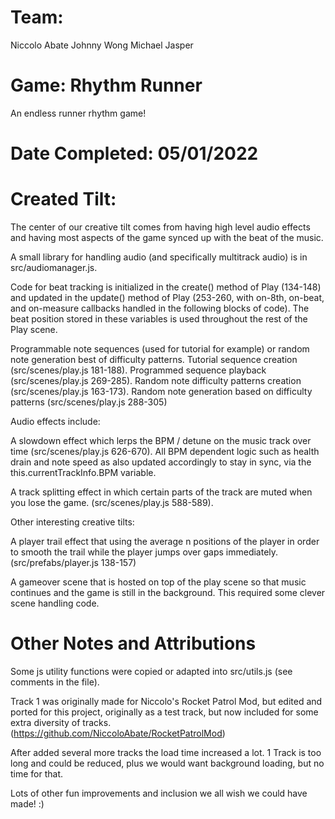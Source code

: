 # Team:
Niccolo Abate
Johnny Wong
Michael Jasper

# Game: Rhythm Runner
An endless runner rhythm game!

# Date Completed: 05/01/2022

# Created Tilt:
The center of our creative tilt comes from having high level audio effects and having most aspects of the game synced up with the beat of the music.

A small library for handling audio (and specifically multitrack audio) is in src/audiomanager.js.

Code for beat tracking is initialized in the create() method of Play (134-148) and updated in the update() method of Play (253-260, with on-8th, on-beat, and on-measure callbacks handled in the following blocks of code). The beat position stored in these variables is used throughout the rest of the Play scene.

Programmable note sequences (used for tutorial for example) or random note generation best of difficulty patterns. Tutorial sequence creation (src/scenes/play.js 181-188). Programmed sequence playback (src/scenes/play.js 269-285). Random note difficulty patterns creation (src/scenes/play.js 163-173). Random note generation based on difficulty patterns (src/scenes/play.js 288-305)

Audio effects include:

A slowdown effect which lerps the BPM / detune on the music track over time (src/scenes/play.js 626-670). All BPM dependent logic such as health drain and note speed as also updated accordingly to stay in sync, via the this.currentTrackInfo.BPM variable.

A track splitting effect in which certain parts of the track are muted when you lose the game. (src/scenes/play.js 588-589).

Other interesting creative tilts:

A player trail effect that using the average n positions of the player in order to smooth the trail while the player jumps over gaps immediately. (src/prefabs/player.js 138-157)

A gameover scene that is hosted on top of the play scene so that music continues and the game is still in the background. This required some clever scene handling code.

# Other Notes and Attributions
Some js utility functions were copied or adapted into src/utils.js (see comments in the file).

Track 1 was originally made for Niccolo's Rocket Patrol Mod, but edited and ported for this project, originally as a test track, but now included for some extra diversity of tracks. (https://github.com/NiccoloAbate/RocketPatrolMod)

After added several more tracks the load time increased a lot. 1 Track is too long and could be reduced, plus we would want background loading, but no time for that.

Lots of other fun improvements and inclusion we all wish we could have made! :)

